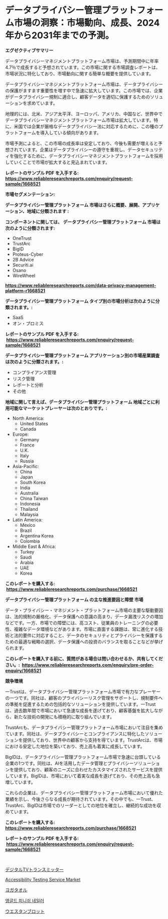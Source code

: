 <p><h1>データプライバシー管理プラットフォーム市場の洞察：市場動向、成長、2024年から2031年までの予測。</h1></p><p><strong>エグゼクティブサマリー</strong></p>
<p><p>データプライバシーマネジメントプラットフォーム市場は、予測期間中に年率4.7％で成長すると予想されています。この市場に関する市場調査レポートは、市場状況に特化しており、市場動向に関する簡単な概要を提供しています。</p><p>データプライバシーマネジメントプラットフォーム市場は、データプライバシーの保護がますます重要性を増す中で急速に拡大しています。この市場では、企業がデータプライバシー規制に適合し、顧客データを適切に保護するためのソリューションを求めています。</p><p>地理的には、北米、アジア太平洋、ヨーロッパ、アメリカ、中国など、世界中でデータプライバシーマネジメントプラットフォーム市場は拡大しています。特に、米国では企業が厳格なデータプライバシー法に対応するために、この種のプラットフォームを導入している傾向があります。</p><p>市場予測によると、この市場の成長率は安定しており、今後も需要が増えると予想されています。企業はデータプライバシーの遵守を重視し、データセキュリティを強化するために、データプライバシーマネジメントプラットフォームを採用していくことで市場が拡大すると見込まれています。</p></p>
<p><strong>レポートのサンプル PDF を入手する: <a href="https://www.reliableresearchreports.com/enquiry/request-sample/1668521">https://www.reliableresearchreports.com/enquiry/request-sample/1668521</a></strong></p>
<p><strong>市場セグメンテーション:</strong></p>
<p><strong> データプライバシー管理プラットフォーム 市場はさらに概要、展開、アプリケーション、地域に分類されます :</strong></p>
<p><strong>コンポーネントに関しては、 データプライバシー管理プラットフォーム 市場は次のように分類されます: &nbsp;</strong></p>
<p><ul><li>OneTrust</li><li>TrustArc</li><li>BigID</li><li>Proteus-Cyber</li><li>2B Advice</li><li>Securiti.ai</li><li>Osano</li><li>WireWheel</li></ul></p>
<p><strong><a href="https://www.reliableresearchreports.com/data-privacy-management-platform-r1668521">https://www.reliableresearchreports.com/data-privacy-management-platform-r1668521</a></strong></p>
<p><strong> データプライバシー管理プラットフォーム タイプ別の市場分析は次のように分類されます。:</strong></p>
<p><ul><li>SaaS</li><li>オン・プロミス</li></ul></p>
<p><strong>レポートのサンプル PDF を入手する: &nbsp;<a href="https://www.reliableresearchreports.com/enquiry/request-sample/1668521">https://www.reliableresearchreports.com/enquiry/request-sample/1668521</a></strong></p>
<p><strong> データプライバシー管理プラットフォーム アプリケーション別の市場産業調査は次のように分類されます。:</strong></p>
<p><ul><li>コンプライアンス管理</li><li>リスク管理</li><li>レポートと分析</li><li>その他</li></ul></p>
<p><strong>地域に関して言えば、データプライバシー管理プラットフォーム 地域ごとに利用可能なマーケットプレーヤーは次のとおりです。:</strong></p>
<p><ul>
    <li>
        North America:
        <ul>
            <li>United States</li>
            <li>Canada</li>
        </ul>
    </li>
    <li>
        Europe:
        <ul>
            <li>Germany</li>
            <li>France</li>
            <li>U.K.</li>
            <li>Italy</li>
            <li>Russia</li>
        </ul>
    </li>
    <li>
        Asia-Pacific:
        <ul>
            <li>China</li>
            <li>Japan</li>
            <li>South Korea</li>
            <li>India</li>
            <li>Australia</li>
            <li>China Taiwan</li>
            <li>Indonesia</li>
            <li>Thailand</li>
            <li>Malaysia</li>
        </ul>
    </li>
    <li>
        Latin America:
        <ul>
            <li>Mexico</li>
            <li>Brazil</li>
            <li>Argentina Korea</li>
            <li>Colombia</li>
        </ul>
    </li>
    <li>
        Middle East & Africa:
        <ul>
            <li>Turkey</li>
            <li>Saudi</li>
            <li>Arabia</li>
            <li>UAE</li>
            <li>Korea</li>
        </ul>
    </li>
    </ul></p>
<p><strong>このレポートを購入する: &nbsp;<a href="https://www.reliableresearchreports.com/purchase/1668521">https://www.reliableresearchreports.com/purchase/1668521</a></strong></p>
<p><strong>データプライバシー管理プラットフォーム の主な推進要因と障壁 市場</strong></p>
<p><p>データ・プライバシー・マネジメント・プラットフォーム市場の主要な駆動要因は、法的規制の厳格化、データ保護への意識の高まり、データ漏洩リスクの増加などです。一方、市場での障壁には、高コスト、従業員のトレーニングの必要性、複雑なデータ環境などがあります。市場に直面する課題は、常に進化する技術と法的要件に対応すること、データのセキュリティとプライバシーを保護するための最適な戦略の選択、データ保護への投資のバランスを取ることなどが挙げられます。</p></p>
<p><strong>このレポートを購入する前に、質問がある場合は問い合わせるか、共有してください。:&nbsp; <a href="https://www.reliableresearchreports.com/enquiry/pre-order-enquiry/1668521">https://www.reliableresearchreports.com/enquiry/pre-order-enquiry/1668521</a></strong></p>
<p><strong>競争環境</strong></p>
<p><p>一Trustは、データプライバシー管理プラットフォーム市場で有力なプレーヤーの一つです。同社は、顧客のプライバシーリスク管理をサポートし、規制要件への準拠を促進するための包括的なソリューションを提供しています。一Trustは、過去数年間で市場において急速な成長を遂げており、顧客基盤を拡大しながら、新たな技術の開発にも積極的に取り組んでいます。</p><p>TrustArcも、データプライバシー管理プラットフォーム市場において注目を集めています。同社は、データプライバシーとコンプライアンスに特化したソリューションを提供しており、世界中の顧客から支持を得ています。TrustArcは、市場における安定した地位を築いており、売上高も着実に成長しています。</p><p>BigIDは、データプライバシー管理プラットフォーム市場で急速に台頭している企業の1つです。同社は、AIを活用したデータ管理とプライバシーソリューションを提供しており、顧客のニーズに合わせたカスタマイズされたサービスを提供しています。BigIDは、市場において着実な成長を遂げており、その売上高も急増しています。</p><p>これらの企業は、データプライバシー管理プラットフォーム市場において優れた業績を示し、今後さらなる成長が期待されています。その中でも、一Trust、TrustArc、BigIDは市場でのリーダーとしての地位を確立し、継続的な成功を収めています。</p></p>
<p><strong>このレポートを購入する: &nbsp; <a href="https://www.reliableresearchreports.com/purchase/1668521">https://www.reliableresearchreports.com/purchase/1668521</a></strong></p>
<p><strong>レポートのサンプル PDF を入手する: &nbsp;<a href="https://www.reliableresearchreports.com/enquiry/request-sample/1668521">https://www.reliableresearchreports.com/enquiry/request-sample/1668521</a></strong><strong></strong></p>
<p>&nbsp;</p>
<p><p><a href="https://github.com/laurenreichert/Market-Research-Report-List-1/blob/main/424507125056.md">デジタルTVトランスミッター</a></p><p><a href="https://github.com/mbisetmhermsr/Market-Research-Report-List-2/blob/main/accessibility-testing-service-market.md">Accessibility Testing Service Market</a></p><p><a href="https://medium.com/@roachbrenda/%E3%83%A8%E3%82%AC%E3%82%BF%E3%82%AA%E3%83%AB%E5%B8%82%E5%A0%B4%E3%81%AF-%E5%B8%82%E5%A0%B4%E3%82%B7%E3%82%A7%E3%82%A2-%E5%B8%82%E5%A0%B4%E5%8B%95%E5%90%91-%E5%B8%82%E5%A0%B4%E6%88%90%E9%95%B7%E3%81%AB%E9%96%A2%E3%81%99%E3%82%8B%E6%83%85%E5%A0%B1%E3%82%92%E6%8F%90%E4%BE%9B%E3%81%97%E3%81%BE%E3%81%99-yoga-taoru-ichiba-wa-shij%C5%8D-shea-shij%C5%8D-d%C5%8Dk%C5%8D-shij%C5%8D-seich%C5%8D-860aa28b6bc9">ヨガタオル</a></p><p><a href="https://medium.com/@tedbernhard1944/%EB%81%9D%EB%A7%88%EA%B0%90-%EB%84%A4%EC%9D%BC%EB%9F%AC-%EC%8B%9C%EC%9E%A5%EC%9D%80-%EC%8B%9C%EC%9E%A5-%EC%A0%90%EC%9C%A0%EC%9C%A8-%EC%8B%9C%EC%9E%A5-%EB%8F%99%ED%96%A5-%EB%B0%8F-%EC%8B%9C%EC%9E%A5-%EC%84%B1%EC%9E%A5%EC%97%90-%EB%8C%80%ED%95%9C-%EC%A0%95%EB%B3%B4%EB%A5%BC-%EC%A0%9C%EA%B3%B5%ED%95%A9%EB%8B%88%EB%8B%A4-60ce4f5d1f3a">앵글드 피니쉬 네일러</a></p><p><a href="https://github.com/RodHoppe07/Market-Research-Report-List-1/blob/main/379148625057.md">ウエスタンブロット</a></p></p>